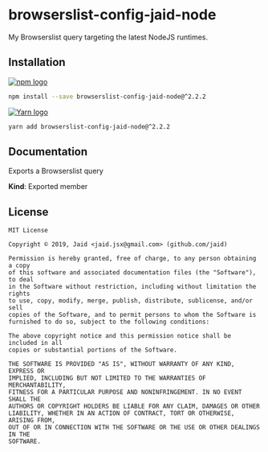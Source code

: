 # browserslist-config-jaid-node


My Browserslist query targeting the latest NodeJS runtimes.

## Installation
<a href='https://npmjs.com/package/browserslist-config-jaid-node'><img alt='npm logo' src='https://github.com/Jaid/action-readme/raw/master/images/base-assets/npm.png'/></a>
```bash
npm install --save browserslist-config-jaid-node@^2.2.2
```
<a href='https://yarnpkg.com/package/browserslist-config-jaid-node'><img alt='Yarn logo' src='https://github.com/Jaid/action-readme/raw/master/images/base-assets/yarn.png'/></a>
```bash
yarn add browserslist-config-jaid-node@^2.2.2
```



## Documentation
Exports a Browserslist query

**Kind**: Exported member  


## License
```text
MIT License

Copyright © 2019, Jaid <jaid.jsx@gmail.com> (github.com/jaid)

Permission is hereby granted, free of charge, to any person obtaining a copy
of this software and associated documentation files (the "Software"), to deal
in the Software without restriction, including without limitation the rights
to use, copy, modify, merge, publish, distribute, sublicense, and/or sell
copies of the Software, and to permit persons to whom the Software is
furnished to do so, subject to the following conditions:

The above copyright notice and this permission notice shall be included in all
copies or substantial portions of the Software.

THE SOFTWARE IS PROVIDED "AS IS", WITHOUT WARRANTY OF ANY KIND, EXPRESS OR
IMPLIED, INCLUDING BUT NOT LIMITED TO THE WARRANTIES OF MERCHANTABILITY,
FITNESS FOR A PARTICULAR PURPOSE AND NONINFRINGEMENT. IN NO EVENT SHALL THE
AUTHORS OR COPYRIGHT HOLDERS BE LIABLE FOR ANY CLAIM, DAMAGES OR OTHER
LIABILITY, WHETHER IN AN ACTION OF CONTRACT, TORT OR OTHERWISE, ARISING FROM,
OUT OF OR IN CONNECTION WITH THE SOFTWARE OR THE USE OR OTHER DEALINGS IN THE
SOFTWARE.
```
